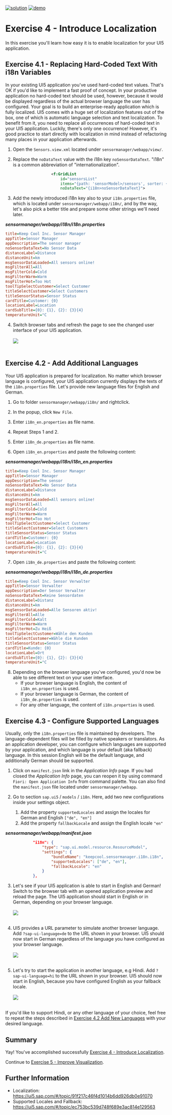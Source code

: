[![solution](https://flat.badgen.net/badge/solution/available/green?icon=github)](sensormanager)
[![demo](https://flat.badgen.net/badge/demo/deployed/blue?icon=chrome)](https://SAP-samples.github.io/teched2022-AD163/TypeScript/exercises/ex4/sensormanager/webapp/)

# Exercise 4 - Introduce Localization

In this exercise you'll learn how easy it is to enable  localization for your UI5 application.

## Exercise 4.1 - Replacing Hard-Coded Text With i18n Variables

In your existing UI5 application you've used hard-coded text values. That's OK if you'd like to implement a fast proof of concept. In your productive application no hard-coded text should be used, however, because it would be displayed regardless of the actual browser language the user has configured. Your goal is to build an enterprise-ready application which is fully localized. UI5 comes with a huge set of localization features out of the box, one of which is automatic language selection and text localization. To benefit from it, you need to replace all occurrences of hard-coded text in your UI5 application. Luckily, there's only one occurrence! However, it's good practice to start directly with localization in mind instead of refactoring many places in your application afterwards.

1. Open the `Sensors.view.xml` located under `sensormanager/webapp/view/`.

2. Replace the `noDataText` value with the i18n key `noSensorDataText`. "i18n" is a common abbreviation of "internationalization".

````xml
                    <f:GridList
                        id="sensorsList"
                        items="{path: 'sensorModel>/sensors', sorter: {path:'customer', group:true, descending: false}}"
                        noDataText="{i18n>noSensorDataText}">
````

3. Add the newly introduced i18n key also to your `i18n.properties` file, which is located under `sensormanager/webapp/i18n/`, and by the way, let's also pick a better title and prepare some other strings we'll need later.

***sensormanager/webapp/i18n/i18n.properties***

````ini
title=Keep Cool Inc. Sensor Manager
appTitle=Sensor Manager
appDescription=The sensor manager
noSensorDataText=No Sensor Data
distanceLabel=Distance
distanceUnit=km
msgSensorDataLoaded=All sensors online!
msgFilterAll=All
msgFilterCold=Cold
msgFilterWarm=Warm
msgFilterHot=Too Hot
toolTipSelectCustomer=Select Customer
titleSelectCustomer=Select Customers
titleSensorStatus=Sensor Status
cardTitle=Customer: {0}
locationLabel=Location
cardSubTitle={0}: {1}, {2}: {3}{4}
temperatureUnit=°C
````

4. Switch browser tabs and refresh the page to see the changed user interface of your UI5 application.
<br><br>![](images/04_01_0010.png)<br><br>

## Exercise 4.2 - Add Additional Languages

Your UI5 application is prepared for localization. No matter which browser language is configured, your UI5 application currently displays the texts of the `i18n.properties` file.
Let's provide new language files for English and German.

1. Go to folder `sensormanager/webapp/i18n/` and rightclick.

2. In the popup, click `New File`.

3. Enter `i18n_en.properties` as file name.

4. Repeat Steps 1 and 2.

5. Enter `i18n_de.properties` as file name.

6. Open `i18n_en.properties` and paste the following content:

***sensormanager/webapp/i18n/i18n_en.properties***

````ini
title=Keep Cool Inc. Sensor Manager
appTitle=Sensor Manager
appDescription=The sensor
noSensorDataText=No Sensor Data
distanceLabel=Distance
distanceUnit=km
msgSensorDataLoaded=All sensors online!
msgFilterAll=All
msgFilterCold=Cold
msgFilterWarm=Warm
msgFilterHot=Too Hot
toolTipSelectCustomer=Select Customer
titleSelectCustomer=Select Customers
titleSensorStatus=Sensor Status
cardTitle=Customer: {0}
locationLabel=Location
cardSubTitle={0}: {1}, {2}: {3}{4}
temperatureUnit=°C
````

7. Open `i18n_de.properties` and paste the following content:

***sensormanager/webapp/i18n/i18n_de.properties***

````ini
title=Keep Cool Inc. Sensor Verwalter
appTitle=Sensor Verwalter
appDescription=Der Sensor Verwalter
noSensorDataText=Keine Sensordaten
distanceLabel=Distanz
distanceUnit=km
msgSensorDataLoaded=Alle Sensoren aktiv!
msgFilterAll=Alle
msgFilterCold=Kalt
msgFilterWarm=Warm
msgFilterHot=Zu Heiß
toolTipSelectCustomer=Wähle den Kunden
titleSelectCustomer=Wähle die Kunden
titleSensorStatus=Sensor Status
cardTitle=Kunde: {0}
locationLabel=Ort
cardSubTitle={0}: {1}, {2}: {3}{4}
temperatureUnit=°C
````

8. Depending on the browser language you've configured, you'd now be able to see different text on your user interface.
    * If your browser language is English, the content of `i18n_en.properties` is used.
    * If your browser language is German, the content of `i18n_de.properties` is used.
    * For any other language, the content of `i18n.properties` is used.

## Exercise 4.3 - Configure Supported Languages

Usually, only the `i18n.properties` file is maintained by developers. The language-dependent files will be filled by native speakers or translators. As an application developer, you can configure which languages are supported by your application, and which language is your default (aka fallback) language. In this session English will be the default language, and additionally German should be supported.

1. Click on `manifest.json` link in the *Application Info* page. If you had closed the *Application Info* page, you can reopen it by using command `Fiori: Open Application Info` from command palette. You can also find the `manifest.json` file located under `sensormanager/webapp`.

2. Go to section `sap.ui5` / `models` / `i18n`. Here, add two new configurations inside your settings object.
      1. Add the property `supportedLocales` and assign the locales for German and English `["de", "en"]`
      2. Add the property `fallbackLocale` and assign the English locale `"en"`

***sensormanager/webapp/manifest.json***

````json
            "i18n": {
                "type": "sap.ui.model.resource.ResourceModel",
                "settings": {
                    "bundleName": "keepcool.sensormanager.i18n.i18n",
                    "supportedLocales": ["de", "en"],
                    "fallbackLocale": "en"
                }
            },
````

3. Let's see if your UI5 application is able to start in English and German! Switch to the browser tab with an opened application preview and reload the page. The UI5 application should start in English or in German, depending on your browser language.
<br><br>![](images/04_01_0010.png)<br><br>

4. UI5 provides a URL parameter to simulate another browser language. Add `?sap-ui-language=de` to the URL shown in your browser. UI5 should now start in German regardless of the language you have configured as your browser language.
<br><br>![](images/04_03_0020.png)<br><br>

5. Let's try to start the application in another language, e.g Hindi. Add `?sap-ui-language=hi` to the URL shown in your browser. UI5 should now start in English, because you have configured English as your fallback locale.
<br><br>![](images/04_01_0010.png)<br><br>

If you'd like to support Hindi, or any other language of your choice, feel free to repeat the steps described in [Exercise 4.2 Add New Languages](#exercise-42---add-additional-languages) with your desired language.

## Summary

Yay! You've accomplished successfully [Exercise 4 - Introduce Localization](#exercise-4---introduce-localization).

Continue to [Exercise 5 - Improve Visualization](../ex5/README.md).

## Further Information

* Localization: https://ui5.sap.com/#/topic/91f217c46f4d1014b6dd926db0e91070
* Supported Locales and Fallback: https://ui5.sap.com/#/topic/ec753bc539d748f689e3ac814e129563
